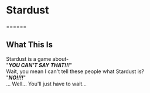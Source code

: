 # Stardust
======
## What This Is
Stardust is a game about- <br>
"*__YOU CAN'T SAY THAT!!!__*"<br>
Wait, you mean I can't tell these people what Stardust is? <br>
"*__NO!!!!__*"<br>
... Well... You'll just have to wait... 